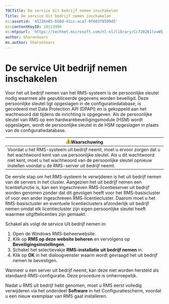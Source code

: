 ```yaml
---
TOCTitle: De service Uit bedrijf nemen inschakelen
Title: De service Uit bedrijf nemen inschakelen
ms:assetid: '45226e85-b50d-41cc-aca7-0f603f8509d5'
ms:contentKeyID: 18113906
ms:mtpsurl: 'https://technet.microsoft.com/nl-nl/library/Cc720261(v=WS.10)'
author: SharonSears
ms.author: SharonSears
---
```


De service Uit bedrijf nemen inschakelen
========================================

Voor het uit bedrijf nemen van het RMS-systeem is de persoonlijke sleutel nodig waarmee alle gepubliceerde gegevens worden beveiligd. Deze persoonlijke sleutel ligt opgeslagen in de configuratiedatabase, is gecodeerd met Data Protection API (DPAPI) en is gekoppeld aan het wachtwoord dat tijdens de inrichting is opgegeven. Als de persoonlijke sleutel van RMS op een hardwarebeveiligingsmodule (HSM) wordt opgeslagen, wordt de persoonlijke sleutel in de HSM opgeslagen in plaats van de configuratiedatabase.

| ![](/security-updates/images/Cc720261.Caution(WS.10).gif)Waarschuwing                                                                                                                                                                                        |
|-------------------------------------------------------------------------------------------------------------------------------------------------------------------------------------------------------------------------------------------------------------------------|
| Voordat u het RMS-systeem uit bedrijf neemt, moet u ervoor zorgen dat u het wachtwoord kent van uw persoonlijke sleutel. Als u dit wachtwoord niet kent, moet u het wachtwoord van de persoonlijke sleutel opnieuw instellen voordat u de RMS-server uit bedrijf neemt. |

De eerste stap om het RMS-systeem te verwijderen is het uit bedrijf nemen van de servers in het cluster. Aangezien het uit bedrijf nemen een licentiefunctie is, kan een ingeschreven RMS-licentieserver uit bedrijf worden genomen zonder dat dit gevolgen heeft voor het RMS-basiscluster of voor een ander ingeschreven RMS-licentiecluster. Daarom moet u het RMS-basiscluster en eventuele licentieclusters afzonderlijk uit bedrijf nemen omdat elk licentiecluster zijn eigen persoonlijke sleutel heeft waarmee uitgiftelicenties zijn gemaakt.

Schakel als volgt de service Uit bedrijf nemen in:

1.  Open de Windows RMS-beheerwebsite.
2.  Klik op **RMS op deze website beheren** en vervolgens op **Beveiligingsinstellingen**.
3.  Schakel het selectievakje **RMS-installatie uit bedrijf nemen** in.
4.  Klik op **OK** in het dialoogvenster waarin wordt gevraagd het uit bedrijf nemen te bevestigen.

Wanneer u een server uit bedrijf neemt, kan deze niet worden hersteld als standaard-RMS-configuratie. Deze procedure is onherroepelijk.

Nadat u RMS uit bedrijf hebt genomen, moet u RMS eerst volledig verwijderen via het onderdeel **Software** in het Configuratiescherm, voordat u een nieuw exemplaar van RMS gaat installeren.
